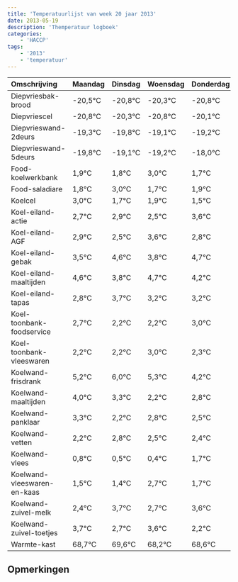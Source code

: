 ```yaml
---
title: 'Temperatuurlijst van week 20 jaar 2013'
date: 2013-05-19
description: 'Themperatuur logboek'
categories:
    - 'HACCP'
tags:
    - '2013'
    - 'temperatuur'
---
```

|Omschrijving|Maandag|Dinsdag|Woensdag|Donderdag|Vrijdag|Zaterdag|Zondag|
|:---|:---|:---|:---|:---|:---|:---|:---|
|Diepvriesbak-brood|-20,5°C|-20,8°C|-20,3°C|-20,8°C|-20,1°C|-20,2°C|-19,0°C|
|Diepvriescel|-20,8°C|-20,3°C|-20,8°C|-20,1°C|-20,2°C|-19,0°C|-20,3°C|
|Diepvrieswand-2deurs|-19,3°C|-19,8°C|-19,1°C|-19,2°C|-18,0°C|-19,3°C|-19,1°C|
|Diepvrieswand-5deurs|-19,8°C|-19,1°C|-19,2°C|-18,0°C|-19,3°C|-19,1°C|-19,5°C|
|Food-koelwerkbank|1,9°C|1,8°C|3,0°C|1,7°C|1,9°C|1,5°C|2,6°C|
|Food-saladiare|1,8°C|3,0°C|1,7°C|1,9°C|1,5°C|2,6°C|1,8°C|
|Koelcel|3,0°C|1,7°C|1,9°C|1,5°C|2,6°C|1,8°C|2,7°C|
|Koel-eiland-actie|2,7°C|2,9°C|2,5°C|3,6°C|2,8°C|3,7°C|3,2°C|
|Koel-eiland-AGF|2,9°C|2,5°C|3,6°C|2,8°C|3,7°C|3,2°C|3,2°C|
|Koel-eiland-gebak|3,5°C|4,6°C|3,8°C|4,7°C|4,2°C|4,2°C|5,0°C|
|Koel-eiland-maaltijden|4,6°C|3,8°C|4,7°C|4,2°C|4,2°C|5,0°C|4,3°C|
|Koel-eiland-tapas|2,8°C|3,7°C|3,2°C|3,2°C|4,0°C|3,3°C|2,2°C|
|Koel-toonbank-foodservice|2,7°C|2,2°C|2,2°C|3,0°C|2,3°C|1,2°C|1,8°C|
|Koel-toonbank-vleeswaren|2,2°C|2,2°C|3,0°C|2,3°C|1,2°C|1,8°C|1,5°C|
|Koelwand-frisdrank|5,2°C|6,0°C|5,3°C|4,2°C|4,8°C|4,5°C|4,4°C|
|Koelwand-maaltijden|4,0°C|3,3°C|2,2°C|2,8°C|2,5°C|2,4°C|3,7°C|
|Koelwand-panklaar|3,3°C|2,2°C|2,8°C|2,5°C|2,4°C|3,7°C|2,7°C|
|Koelwand-vetten|2,2°C|2,8°C|2,5°C|2,4°C|3,7°C|2,7°C|3,6°C|
|Koelwand-vlees|0,8°C|0,5°C|0,4°C|1,7°C|0,7°C|1,6°C|0,2°C|
|Koelwand-vleeswaren-en-kaas|1,5°C|1,4°C|2,7°C|1,7°C|2,6°C|1,2°C|1,6°C|
|Koelwand-zuivel-melk|2,4°C|3,7°C|2,7°C|3,6°C|2,2°C|2,6°C|2,8°C|
|Koelwand-zuivel-toetjes|3,7°C|2,7°C|3,6°C|2,2°C|2,6°C|2,8°C|2,8°C|
|Warmte-kast|68,7°C|69,6°C|68,2°C|68,6°C|68,8°C|68,8°C|68,6°C|

## Opmerkingen


